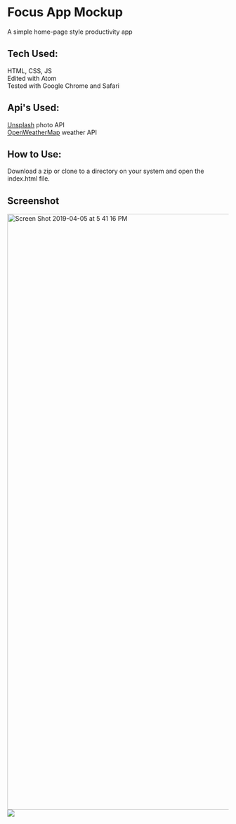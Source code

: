 # Focus App Mockup

A simple home-page style productivity app
## Tech Used:
HTML, CSS, JS <br>
Edited with Atom <br>
Tested with Google Chrome and Safari
## Api's Used:
[Unsplash](https://unsplash.com/developers) photo API <br>
[OpenWeatherMap](https://openweathermap.org) weather API <br>
## How to Use:
Download a zip or clone to a directory on your system and open the index.html file.
## Screenshot
<img width="1356" alt="Screen Shot 2019-04-05 at 5 41 16 PM" src="https://user-images.githubusercontent.com/38052787/55658170-b7319100-57ca-11e9-955b-28add9806897.png">


<img src=https://user-images.githubusercontent.com/38052787/55659394-696b5780-57cf-11e9-9bae-646b75fb71f8.gif>



